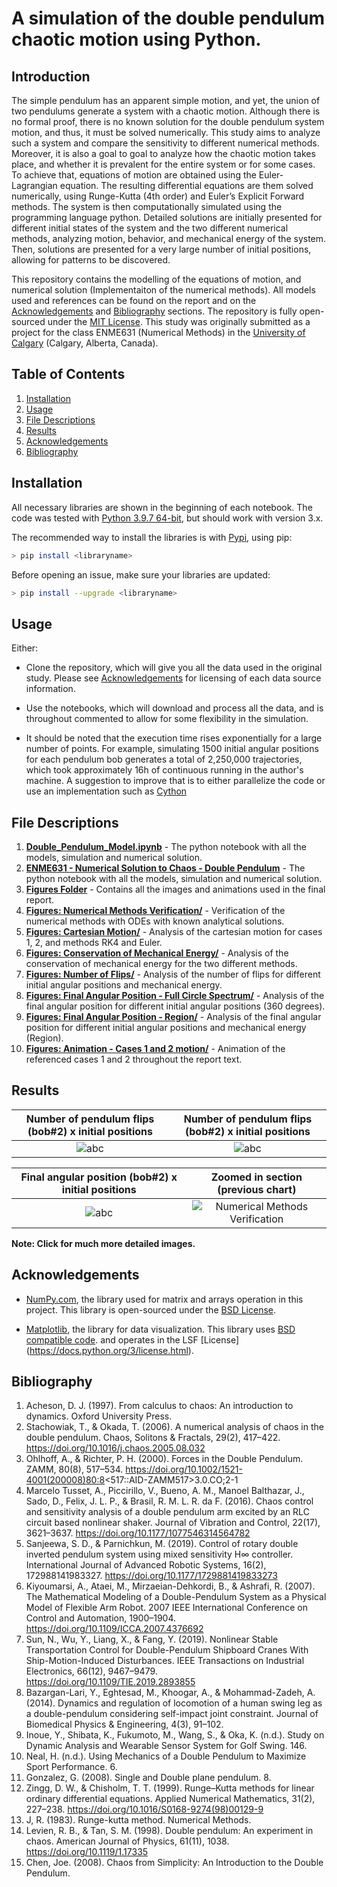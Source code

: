 # A simulation of the double pendulum chaotic motion using Python.

## Introduction
The simple pendulum has an apparent simple motion, and yet, the union of two pendulums generate a system with a chaotic motion. Although there is no formal proof, there is no known solution for the double pendulum system motion, and thus, it must be solved numerically. This study aims to analyze such a system and compare the sensitivity to different numerical methods. Moreover, it is also a goal to goal to analyze how the chaotic motion takes place, and whether it is prevalent for the entire system or for some cases.
To achieve that, equations of motion are obtained using the Euler-Lagrangian equation. The resulting differential equations are them solved numerically, using Runge-Kutta (4th order) and Euler’s Explicit Forward methods. The system is then computationally simulated using the programming language python. Detailed solutions are initially presented for different initial states of the system and the two different numerical methods, analyzing motion, behavior, and mechanical energy of the system. Then, solutions are presented for a very large number of initial positions, allowing for patterns to be discovered.

This repository contains the modelling of the equations of motion, and numerical solution (Implementaiton of the numerical methods). All models used and references can be found on the report and on the [Acknowledgements](#Acknowledgements) and [Bibliography](#Bibliography) sections. The repository is fully open-sourced under the [MIT License](https://choosealicense.com/licenses/mit/). This study was originally submitted as a project for the class ENME631 (Numerical Methods) in the [University of Calgary](https://www.ucalgary.ca/) (Calgary, Alberta, Canada).

## Table of Contents
1. [Installation](#Installation)
2. [Usage](#Usage)
3. [File Descriptions](#File-Descriptions)
4. [Results](#Results)
5. [Acknowledgements](#Acknowledgements)
6. [Bibliography](#Bibliography)


## Installation
All necessary libraries are shown in the beginning of each notebook. The code was tested with [Python 3.9.7 64-bit](https://www.python.org/downloads/release/python-397/), but should work with version 3.x. 

The recommended way to install the libraries is with [Pypi](https://pypi.org), using pip:
```bash
> pip install <libraryname>
```
Before opening an issue, make sure your libraries are updated:
```bash
> pip install --upgrade <libraryname>
```

## Usage
Either: 

* Clone the repository, which will give you all the data used in the original study. Please see [Acknowledgements](#Acknowledgements) for licensing of each data source information.

* Use the notebooks, which will download and process all the data, and is throughout commented to allow for some flexibility in the simulation.

* It should be noted that the execution time rises exponentially for a large number of points. For example, simulating 1500 initial angular positions for each pendulum bob generates a total of 2,250,000 trajectories, which took approximately 16h of continuous running in the author's machine. A suggestion to improve that is to either parallelize the code or use an implementation such as [Cython](https://cython.org/)

## File Descriptions
1.  [**Double_Pendulum_Model.ipynb**](./1-source/Double_Pendulum_Model.ipynb) - The python notebook with all the models, simulation and numerical solution.
2.  [**ENME631 - Numerical Solution to Chaos - Double Pendulum**](./3-report/ENME631%20-%20Numerical%20Solution%20to%20Chaos%20-%20Double%20Pendulum.pdf) - The python notebook with all the models, simulation and numerical solution.
3.  [**Figures Folder**](./2-figures/) - Contains all the images and animations used in the final report.
4.  [**Figures: Numerical Methods Verification/**](./2-figures/1-Numerical%20Methods%20Verification/) - Verification of the numerical methods with ODEs with known analytical solutions.
5.  [**Figures: Cartesian Motion/**](./2-figures/2-Cartesian%20Motion/) - Analysis of the cartesian motion for cases 1, 2, and methods RK4 and Euler.
6.  [**Figures: Conservation of Mechanical Energy/**](./2-figures/3-Conservation%20of%20Mechanical%20Energy/) - Analysis of the conservation of mechanical energy for the two different methods.
7.  [**Figures: Number of Flips/**](./2-figures/4-Number%20of%20Flips/) - Analysis of the number of flips for different initial angular positions and mechanical energy.
8.  [**Figures: Final Angular Position - Full Circle Spectrum/**](./2-figures/5-Final%20Angular%20Position%20-%20Full%20Circle%20Spectrum/) - Analysis of the final angular position for different initial angular positions (360 degrees).
9.  [**Figures: Final Angular Position - Region/**](./2-figures/6-Final%20Angular%20Position%20-%20Region/) - Analysis of the final angular position for different initial angular positions and mechanical energy (Region).
10. [**Figures: Animation - Cases 1 and 2 motion/**](./2-figures/7-Animation%20-%20Cases%201%20and%202%20motion/) - Animation of the referenced cases 1 and 2 throughout the report text.

## Results
Number of pendulum flips (bob#2) x initial positions             |  Number of pendulum flips (bob#2) x initial positions
:-------------------------:|:-------------------------:
![**abc**](./2-figures/4-Number%20of%20Flips/Number%20of%20Flips%20x%20Initial%20Angular%20Positions.png)  |  ![**abc**](./2-figures/4-Number%20of%20Flips/Number%20of%20Flips%20x%20Initial%20Mechanical%20Energy.png)

Final angular position (bob#2) x initial positions             |  Zoomed in section (previous chart)
:-------------------------:|:-------------------------:
![**abc**](./2-figures/5-Final%20Angular%20Position%20-%20Full%20Circle%20Spectrum/Color/Colored%20Final%20angular%20position.png)  |  ![**Numerical Methods Verification**](./2-figures/6-Final%20Angular%20Position%20-%20Region/Color/Colored%20Final%20angular%20position%20-%20Region.png)

**Note: Click for much more detailed images.**


## Acknowledgements
* [NumPy.com](https://numpy.org/), the library used for matrix and arrays operation in this project. This library is open-sourced under the [BSD License](https://choosealicense.com/licenses/0bsd/).

* [Matplotlib](https://matplotlib.org/), the library for data visualization. This library uses [BSD compatible code](https://choosealicense.com/licenses/0bsd/).
 and operates in the LSF [License] (https://docs.python.org/3/license.html).

## Bibliography
1. Acheson, D. J. (1997). From calculus to chaos: An introduction to dynamics. Oxford University Press.
2. Stachowiak, T., & Okada, T. (2006). A numerical analysis of chaos in the double pendulum. Chaos, Solitons & Fractals, 29(2), 417–422. https://doi.org/10.1016/j.chaos.2005.08.032
3. Ohlhoff, A., & Richter, P. H. (2000). Forces in the Double Pendulum. ZAMM, 80(8), 517–534. https://doi.org/10.1002/1521-4001(200008)80:8<517::AID-ZAMM517>3.0.CO;2-1
4. Marcelo Tusset, A., Piccirillo, V., Bueno, A. M., Manoel Balthazar, J., Sado, D., Felix, J. L. P., & Brasil, R. M. L. R. da F. (2016). Chaos control and sensitivity analysis of a double pendulum arm excited by an RLC circuit based nonlinear shaker. Journal of Vibration and Control, 22(17), 3621–3637. https://doi.org/10.1177/1077546314564782
5. Sanjeewa, S. D., & Parnichkun, M. (2019). Control of rotary double inverted pendulum system using mixed sensitivity H∞ controller. International Journal of Advanced Robotic Systems, 16(2), 172988141983327. https://doi.org/10.1177/1729881419833273
6. Kiyoumarsi, A., Ataei, M., Mirzaeian-Dehkordi, B., & Ashrafi, R. (2007). The Mathematical Modeling of a Double-Pendulum System as a Physical Model of Flexible Arm Robot. 2007 IEEE International Conference on Control and Automation, 1900–1904. https://doi.org/10.1109/ICCA.2007.4376692
7. Sun, N., Wu, Y., Liang, X., & Fang, Y. (2019). Nonlinear Stable Transportation Control for Double-Pendulum Shipboard Cranes With Ship-Motion-Induced Disturbances. IEEE Transactions on Industrial Electronics, 66(12), 9467–9479. https://doi.org/10.1109/TIE.2019.2893855
8. Bazargan-Lari, Y., Eghtesad, M., Khoogar, A., & Mohammad-Zadeh, A. (2014). Dynamics and regulation of locomotion of a human swing leg as a double-pendulum considering self-impact joint constraint. Journal of Biomedical Physics & Engineering, 4(3), 91–102.
9. Inoue, Y., Shibata, K., Fukumoto, M., Wang, S., & Oka, K. (n.d.). Study on Dynamic Analysis and Wearable Sensor System for Golf Swing. 146.
10. Neal, H. (n.d.). Using Mechanics of a Double Pendulum to Maximize Sport Performance. 6.
11. Gonzalez, G. (2008). Single and Double plane pendulum. 8.
12. Zingg, D. W., & Chisholm, T. T. (1999). Runge–Kutta methods for linear ordinary differential equations. Applied Numerical Mathematics, 31(2), 227–238. https://doi.org/10.1016/S0168-9274(98)00129-9
13. J, R. (1983). Runge-kutta method. Numerical Methods.
14. Levien, R. B., & Tan, S. M. (1998). Double pendulum: An experiment in chaos. American Journal of Physics, 61(11), 1038. https://doi.org/10.1119/1.17335
15. Chen, Joe. (2008). Chaos from Simplicity: An Introduction to the Double Pendulum.
